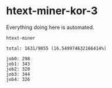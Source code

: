 # htext-miner-kor-3

Everything doing here is automated.

```
htext-miner

total: 1631/9855 (16.549974632166414%)

job0: 298
job1: 343
job2: 320
job3: 344
job4: 326
```